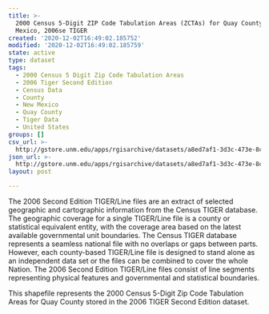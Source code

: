 ```yaml
---
title: >-
  2000 Census 5-Digit ZIP Code Tabulation Areas (ZCTAs) for Quay County, New
  Mexico, 2006se TIGER
created: '2020-12-02T16:49:02.185752'
modified: '2020-12-02T16:49:02.185759'
state: active
type: dataset
tags:
  - 2000 Census 5 Digit Zip Code Tabulation Areas
  - 2006 Tiger Second Edition
  - Census Data
  - County
  - New Mexico
  - Quay County
  - Tiger Data
  - United States
groups: []
csv_url: >-
  http://gstore.unm.edu/apps/rgisarchive/datasets/a8ed7af1-3d3c-473e-8c17-69a3dc5e8a43/tgr2006se_quay_zcta500.derived.csv
json_url: >-
  http://gstore.unm.edu/apps/rgisarchive/datasets/a8ed7af1-3d3c-473e-8c17-69a3dc5e8a43/tgr2006se_quay_zcta500.derived.json
layout: post

---
```

The 2006 Second Edition TIGER/Line files are an extract of selected geographic and cartographic information from the Census TIGER database.  The geographic coverage for a single TIGER/Line file is a county or statistical equivalent entity, with the coverage area based on the latest available governmental unit boundaries. The Census TIGER database represents a seamless national file with no overlaps or gaps between parts.  However, each county-based TIGER/Line file is designed to stand alone as an independent data set or the files can be combined to cover the whole Nation.  The 2006 Second Edition  TIGER/Line files consist of line segments representing physical features and governmental and statistical boundaries.  

This shapefile represents the 2000 Census 5-Digit Zip Code Tabulation Areas for Quay County stored in the 2006 TIGER Second Edition dataset.

